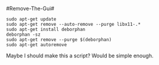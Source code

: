 #Remove-The-Gui#

```
sudo apt-get update
sudo apt-get remove --auto-remove --purge libx11-.*
sudo apt-get install deborphan
deborphan -sz
sudo apt-get remove --purge $(deborphan)
sudo apt-get autoremove
```

Maybe I should make this a script? Would be simple enough.
